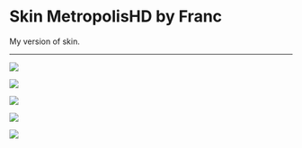 Skin MetropolisHD by Franc
=========
My version of skin.

-------
![](https://cloud.githubusercontent.com/assets/1623947/10585452/ef12d5da-769f-11e5-834e-0535aad0a2e2.jpg)

![](https://cloud.githubusercontent.com/assets/1623947/10585388/b313b8b0-769f-11e5-8518-b9723302c263.jpg)

![](https://cloud.githubusercontent.com/assets/1623947/10585391/b66175d4-769f-11e5-8b36-5a453d9e9fca.jpg)

![](https://cloud.githubusercontent.com/assets/1623947/10585395/bb120972-769f-11e5-847f-d45fe58589e5.jpg)

![](https://cloud.githubusercontent.com/assets/1623947/10585399/bf41f1e2-769f-11e5-8fe7-ce9006aa898a.jpg)

